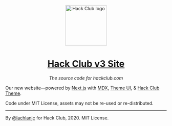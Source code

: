<p align="center"><img width="128" alt="Hack Club logo" src="https://assets.hackclub.com/flag-standalone.svg"></p>
<h1 align="center"><a href="https://hackclub.com/">Hack Club v3 Site</a></h1>
<p align="center"><i>The source code for hackclub.com</i></p>

Our new website—powered by [Next.js] with [MDX], [Theme UI], & [Hack Club Theme].

[next.js]: https://nextjs.org
[mdx]: https://mdxjs.com
[theme ui]: https://theme-ui.com
[hack club theme]: https://github.com/hackclub/theme

Code under MIT License, assets may not be re-used or re-distributed.

---

By [@lachlanjc](https://lachlanjc.com) for Hack Club, 2020. MIT License.
